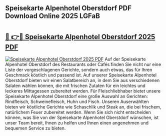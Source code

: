## Speisekarte Alpenhotel Oberstdorf PDF Download Online 2025 LGFaB

# <h2><a href="http://gcacpx5.nevu.top/?p=Speisekarte+Alpenhotel+Oberstdorf">🔗 👉🔴 Speisekarte Alpenhotel Oberstdorf 2025 PDF</a></h2>

[![Speisekarte Alpenhotel Oberstdorf 2025 PDF](https://i.imgur.com/dBaPXMq.png)](http://gcacpx5.nevu.top/?p=Speisekarte+Alpenhotel+Oberstdorf)
Auf der Speisekarte Alpenhotel Oberstdorf des Restaurants oder Cafés finden Sie nicht nur eine Liste der vorgeschlagenen Gerichte, sondern auch etwas, das für Ihren Geschmack köstlich und passend ist. Auf unserer Speisekarte Alpenhotel Oberstdorf bieten wir einen Salatbereich an, in dem Sie aus verschiedenen Salaten wählen können, die mit frischen Zutaten für ein leichtes und leckeres Mittagessen zubereitet werden. Für Fleischliebhaber bietet unsere Speisekarte Alpenhotel Oberstdorf eine große Auswahl an Gerichten: Rindfleisch, Schweinefleisch, Huhn und Fisch. Unseren Auserwählten bieten wir köstliche Gerichte wie Schaschlik und Steak an, die bei frischem, natürlichem Feuer zubereitet werden. Wenn Sie sich nicht entscheiden können, was Sie von der Speisekarte Alpenhotel Oberstdorf wünschen, ist unser Team bereit, Ihnen zu helfen und Ihnen einen angenehmen und bequemen Service zu bieten.
